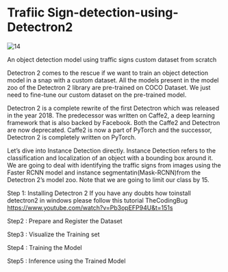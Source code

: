 # Trafiic Sign-detection-using-Detectron2

![14](https://user-images.githubusercontent.com/50706192/151142886-f1c4bf43-00f2-4ab4-93ae-741467c8a38f.png)



An object detection model using traffic signs custom dataset from scratch
 
 Detectron 2 comes to the rescue if we want to train an object detection model in a snap with a custom dataset. All the models present in the model zoo of the Detectron 2 library are pre-trained on COCO Dataset. We just need to fine-tune our custom dataset on the pre-trained model.
 
 Detectron 2 is a complete rewrite of the first Detectron which was released in the year 2018. The predecessor was written on Caffe2, a deep learning framework that is also backed by Facebook. Both the Caffe2 and Detectron are now deprecated. Caffe2 is now a part of PyTorch and the successor, Detectron 2 is completely written on PyTorch.
 
 Let’s dive into Instance Detection directly.
Instance Detection refers to the classification and localization of an object with a bounding box around it.  We are going to deal with identifying the traffic signs from images using the Faster RCNN model and instance segmentatin(Mask-RCNN)from the Detectron 2’s model zoo.
Note that we are going to limit our class by 15.

  Step 1: Installing Detectron 2
    If you have any doubts how toinstall detectron2 in windows please follow this tutorial TheCodingBug https://www.youtube.com/watch?v=Pb3opEFP94U&t=151s 
    
   Step2 : Prepare and Register the Dataset
   
   Step3 : Visualize the Training set
   
   Step4 : Training the Model
   
   Step5 : Inference using the Trained Model
    
   

